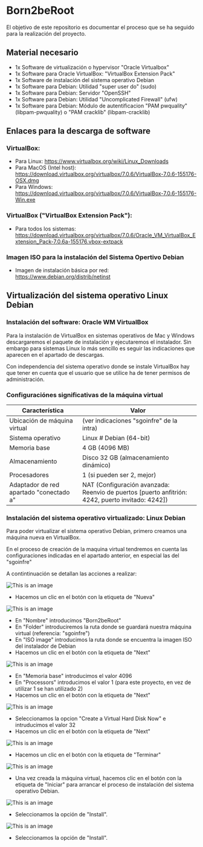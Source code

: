 # Born2beRoot

El objetivo de este repositorio es documentar el proceso que se ha seguido para la realización del proyecto. 

## Material necesario

- 1x Software de virtualización o hypervisor "Oracle Virtualbox"
- 1x Software para Oracle VirtualBox: "VirtualBox Extension Pack" 
- 1x Software de instalación del sistema operativo Debian
- 1x Software para Debian: Utilidad "super user do" (sudo)
- 1x Software para Debian: Servidor "OpenSSH"
- 1x Software para Debian: Utilidad "Uncomplicated Firewall" (ufw)
- 1x Software para Debian: Módulo de autentificacion "PAM pwquality" (libpam-pwquality) o "PAM cracklib" (libpam-cracklib)

## Enlaces para la descarga de software

### VirtualBox:
- Para Linux: https://www.virtualbox.org/wiki/Linux_Downloads
- Para MacOS (Intel host): https://download.virtualbox.org/virtualbox/7.0.6/VirtualBox-7.0.6-155176-OSX.dmg
- Para Windows: https://download.virtualbox.org/virtualbox/7.0.6/VirtualBox-7.0.6-155176-Win.exe

### VirtualBox ("VirtualBox Extension Pack"):
- Para todos los sistemas: https://download.virtualbox.org/virtualbox/7.0.6/Oracle_VM_VirtualBox_Extension_Pack-7.0.6a-155176.vbox-extpack

### Imagen ISO para la instalación del Sistema Opertivo Debian
- Imagen de instalación básica por red: https://www.debian.org/distrib/netinst

## Virtualización del sistema operativo Linux Debian

### Instalación del software: Oracle WM VirtualBox

Para la instalación de VirtualBox en sistemas operativos de Mac y Windows descargaremos el paquete de instalación y ejecutaremos el instalador. Sin embargo para sistemas Linux lo más sencillo es seguir las indicaciones que aparecen en el apartado de descargas.

Con independencia del sistema operativo donde se instale VirtualBox hay que tener en cuenta que el usuario que se utilice ha de tener permisos de administración.

### Configuraciónes significativas de la máquina virtual

| Característica | Valor |
| --- | --- |
| Ubicación de máquina virtual | (ver indicaciones "sgoinfre" de la intra) |   
| Sistema operativo | Linux # Debian (64-bit) |
| Memoria base | 4 GB (4096 MB) |
| Almacenamiento | Disco 32 GB (almacenamiento dinámico) |
| Procesadores | 1 (si pueden ser 2, mejor) |
| Adaptador de red apartado "conectado a" | NAT (Configuración avanzada: Reenvio de puertos [puerto anfitrión: 4242, puerto invitado: 4242]) |

### Instalación del sistema operativo virtualizado: Linux Debian

Para poder virtualizar el sistema operativo Debian, primero creamos una máquina nueva en VirtualBox.

En el proceso de creación de la maquina virtual tendremos en cuenta las configuraciones indicadas en el apartado anterior, en especial las del "sgoinfre"

A contintinuación se detallan las acciones a realizar: 

![This is an image](/docs/images/001_new_virtual_machine.png)
- Hacemos un clic en el botón con la etiqueta de "Nueva"

![This is an image](/docs/images/002_new_virtual_machine.png)
- En "Nombre" introducimos "Born2beRoot" 
- En "Folder" introduciremos la ruta donde se guardará nuestra máquina virtual (referencia: "sgoinfre")
- En "ISO image" introducimos la ruta donde se encuentra la imagen ISO del instalador de Debian
- Hacemos un clic en el botón con la etiqueta de "Next"

![This is an image](/docs/images/003_new_virtual_machine.png)
- En "Memoria base" introducimos el valor 4096
- En "Processors" introducimos el valor 1 (para este proyecto, en vez de utilizar 1 se han utilizado 2)
- Hacemos un clic en el botón con la etiqueta de "Next"

![This is an image](/docs/images/004_new_virtual_machine.png)
- Seleccionamos la opcion "Create a Virtual Hard Disk Now" e intruducimos el valor 32
- Hacemos un clic en el botón con la etiqueta de "Next"

![This is an image](/docs/images/005_new_virtual_machine.png)
- Hacemos un clic en el botón con la etiqueta de "Terminar"

![This is an image](/docs/images/006_new_virtual_machine.png)
- Una vez creada la máquina virtual, hacemos clic en el botón con la etiqueta de "Iniciar" para arrancar el proceso de instalación del sistema operativo Debian.

![This is an image](/docs/images/007_setup_debian.png)
- Seleccionamos la opción de "Install".

![This is an image](/docs/images/008_setup_debian.png)
- Seleccionamos la opción de "Install".



